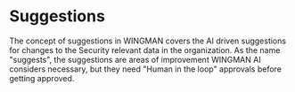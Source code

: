 # Suggestions

The concept of suggestions in WINGMAN covers the AI driven suggestions for changes to the Security relevant data in the organization. As the name "suggests", the suggestions are areas of improvement WINGMAN AI considers necessary, but they need "Human in the loop" approvals before getting approved.